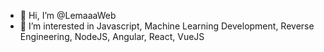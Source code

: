 - 👋 Hi, I’m @LemaaaWeb
- 👀 I’m interested in Javascript, Machine Learning Development, Reverse Engineering, NodeJS, Angular, React, VueJS

